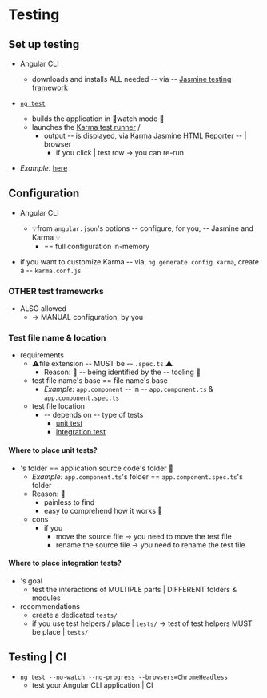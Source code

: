 # Testing

## Set up testing

* Angular CLI
  * downloads and installs ALL needed -- via -- [Jasmine testing framework](https://jasmine.github.io)

* [`ng test`](../../cli/help/test.json)
  * builds the application in 👀watch mode 👀
  * launches the [Karma test runner](https://karma-runner.github.io) /
    * output -- is displayed, via [Karma Jasmine HTML Reporter](https://github.com/dfederm/karma-jasmine-html-reporter) -- | browser
      * if you click | test row -> you can re-run

* _Example:_ [here](../../examples/testing/overview)

## Configuration

* Angular CLI
  * 💡from `angular.json`'s options -- configure, for you, -- Jasmine and Karma 💡
    * == full configuration in-memory 

* if you want to customize Karma -- via, `ng generate config karma`, create a -- `karma.conf.js`

### OTHER test frameworks

* ALSO allowed
  * -> MANUAL configuration, by you

### Test file name & location

* requirements
  * ⚠️file extension -- MUST be -- `.spec.ts` ⚠️
    * Reason: 🧠 -- being identified by the -- tooling 🧠
  * test file name's base == file name's base
    * _Example:_ `app.component` -- in -- `app.component.ts` & `app.component.spec.ts`
  * test file location 
    * -- depends on -- type of tests
      * [unit test](#where-to-place-unit-tests)
      * [integration test](#where-to-place-integration-tests)

#### Where to place unit tests?

* 's folder == application source code's folder 👀
  * _Example:_ `app.component.ts`'s folder == `app.component.spec.ts`'s folder
  * Reason: 🧠
    * painless to find
    * easy to comprehend how it works 🧠
  * cons 
    * if you
      * move the source file -> you need to move the test file
      * rename the source file -> you need to rename the test file 

#### Where to place integration tests?

* 's goal
  * test the interactions of MULTIPLE parts | DIFFERENT folders & modules
* recommendations
  * create a dedicated `tests/`
  * if you use test helpers / place | `tests/` -> test of test helpers MUST be place | `tests/`

## Testing | CI

* `ng test --no-watch --no-progress --browsers=ChromeHeadless`
  * test your Angular CLI application | CI
